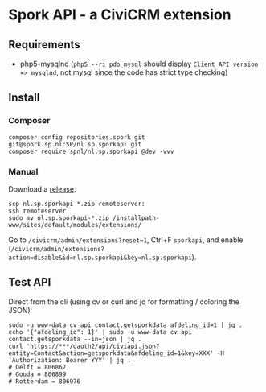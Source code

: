 # Spork API - a CiviCRM extension

## Requirements

- php5-mysqlnd (`php5 --ri pdo_mysql` should display `Client API version => mysqlnd`, not mysql since the code has strict type checking)

## Install

### Composer
```
composer config repositories.spork git git@spork.sp.nl:SP/nl.sp.sporkapi.git
composer require spnl/nl.sp.sporkapi @dev -vvv
```

### Manual

Download a [release](/code/SP/nl.sp.sporkapi/releases).
```
scp nl.sp.sporkapi-*.zip remoteserver:
ssh remoteserver
sudo mv nl.sp.sporkapi-*.zip /installpath-www/sites/default/modules/extensions/
```
Go to `/civicrm/admin/extensions?reset=1`, Ctrl+F `sporkapi`, and enable (`/civicrm/admin/extensions?action=disable&id=nl.sp.sporkapi&key=nl.sp.sporkapi`).

<!--## Database

Some minor extra DB index for some speedup:
```bash
echo 'CREATE INDEX BWBloose_index_scan ON civicrm_log (entity_table, entity_id, modified_date);' | mysql -u civicrmtst test_civicrm -p$(grep -m 1 '^d.*mysql' /home/civicrmtst/public_html/sites/default/civicrm.settings.php | sed -r 's/.*civicrmtst:(.*)@.*/\1/')
```-->

## Test API

Direct from the cli (using cv or curl and jq for formatting / coloring the JSON):
```
sudo -u www-data cv api contact.getsporkdata afdeling_id=1 | jq .
echo '{"afdeling_id": 1}' | sudo -u www-data cv api contact.getsporkdata --in=json | jq .
curl 'https://***/oauth2/api/civiapi.json?entity=Contact&action=getsporkdata&afdeling_id=1&key=XXX' -H 'Authorization: Bearer YYY' | jq .
# Delft = 806867
# Gouda = 806899
# Rotterdam = 806976
```
